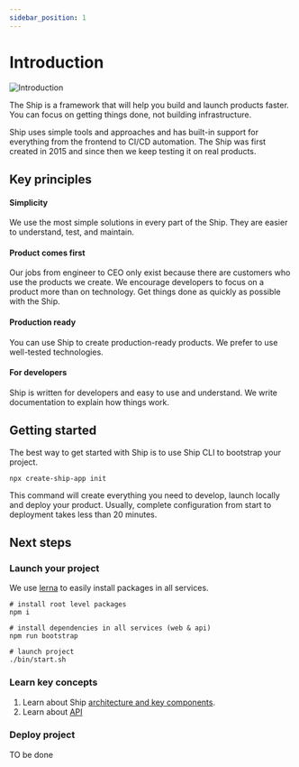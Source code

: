 ```yaml
---
sidebar_position: 1
---
```


# Introduction

![Introduction](/img/ship.png)

The Ship is a framework that will help you build and launch products faster. You can focus on getting things done, not building infrastructure.

Ship uses simple tools and approaches and has built-in support for everything from the frontend to CI/CD automation. The Ship was first created in 2015 and since then we keep testing it on real products.

## Key principles

#### **Simplicity**
We use the most simple solutions in every part of the Ship. They are easier to understand, test, and maintain.

#### **Product comes first**
Our jobs from engineer to CEO only exist because there are customers who use the products we create. We encourage developers to focus on a product more than on technology. Get things done as quickly as possible with the Ship.

#### **Production ready**
You can use Ship to create production-ready products. We prefer to use well-tested technologies.

#### **For developers**
Ship is written for developers and easy to use and understand. We write documentation to explain how things work.

## Getting started

The best way to get started with Ship is to use Ship CLI to bootstrap your project.

```
npx create-ship-app init
```

This command will create everything you need to develop, launch locally and deploy your product. Usually, complete configuration from start to deployment takes less than 20 minutes.

## Next steps
### Launch your project

We use [lerna](https://github.com/lerna/lerna) to easily install packages in all services.

```shell
# install root level packages
npm i

# install dependencies in all services (web & api)
npm run bootstrap 

# launch project
./bin/start.sh
```

### Learn key concepts

1. Learn about Ship [architecture and key components](./architecture.md).
2. Learn about [API](./api/overview.md)


### Deploy project

TO be done

